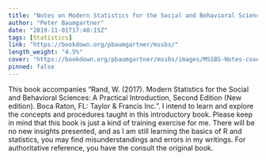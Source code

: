 ```yaml
---
title: "Notes on Modern Statistics for the Social and Behavioral Sciences (MSSBS)"
author: "Peter Baumgartner"
date: "2019-11-01T17:40:15Z"
tags: [Statistics]
link: "https://bookdown.org/pbaumgartner/mssbs/"
length_weight: "4.5%"
cover: "https://bookdown.org/pbaumgartner/mssbs/images/MSSBS-Notes-cover-min.jpg"
pinned: false
---
```


This book accompanies “Rand, W. (2017). Modern Statistics for the Social and Behavioral Sciences: A Practical Introduction, Second Edition (New edition). Boca Raton, FL: Taylor & Francis Inc.”. I intend to learn and explore the concepts and procedures taught in this introductory book. Please keep in mind that this book is just a kind of training exercise for me. There will be no new insights presented, and as I am still learning the basics of R and statistics, you may find misunderstandings and errors in my writings. For authoritative reference, you have the consult the original book.
